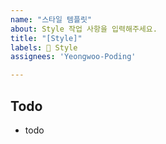 ```yaml
---
name: "스타일 템플릿"
about: Style 작업 사항을 입력해주세요.
title: "[Style]"
labels: 🎨 Style
assignees: 'Yeongwoo-Poding'

---
```


## Todo
- todo
